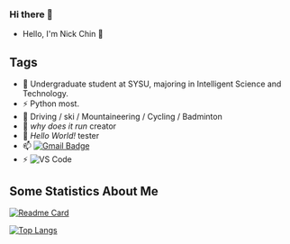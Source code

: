 ### Hi there 👋

- Hello, I'm Nick Chin 👋

## Tags

- 🍻 Undergraduate student at SYSU, majoring in Intelligent Science and Technology.
- ⚡ Python most.
- 🏃 Driving / ski / Mountaineering / Cycling / Badminton
- 🤔 _why does it run_ creator
- 💬 _Hello World!_ tester
- 📫 [![Gmail Badge](https://img.shields.io/badge/-Gmail-c14438?style=flat-square&logo=Gmail&logoColor=white&link=mailto:sumyggsun@gmail.com)](mailto:pbcn2secure@gmail.com)
- ⚡ ![VS Code](http://img.shields.io/badge/-VS%20Code-007ACC?style=flat-square&logo=visual-studio-code&logoColor=ffffff)

## Some Statistics About Me

[![Readme Card](https://github-readme-stats.vercel.app/api?username=pbcn2&show_icons=true&title_color=ffffff&icon_color=bb2acf&text_color=daf7dc&bg_color=151515)](https://github.com/anuraghazra/github-readme-stats)

[![Top Langs](https://github-readme-stats.vercel.app/api/top-langs/?username=pbcn2&layout=compact&exclude_repo=sumy7.github.io&title_color=ffffff&icon_color=bb2acf&text_color=daf7dc&bg_color=151515)](https://github.com/anuraghazra/github-readme-stats)
